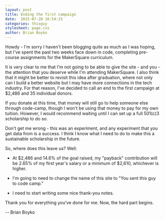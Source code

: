 ```yaml
---
layout: post
title: Ending the first campaign
date:  2015-07-20 16:54:25
categories: thisguy
stylesheet: page.css
author: Brian Boyko
---
```


Howdy - I'm sorry I haven't been blogging quite as much as I was hoping, but I've spent the past two weeks face down in code, completing pre-course assignments for the MakerSquare curriculum. 

It is very clear to me that I'm not going to be able to give the site - and you - the attention that you deserve while I'm attending MakerSquare. I also think that it might be better to revisit this idea after graduation, where not only can I build a better website but I may have more connections in the tech industry. For that reason, I've decided to call an end to the first campaign at $2,486 and 35 individual donors.  <!-- break -->

If you donate at this time, that money will still go to help someone else through code-camp, though I won't be using that money to pay for my own tuition. However, I would recommend waiting until I can set up a full 501(c)3 scholarship to do so.

Don't get me wrong - this was an experiment, and any experiment that you get data from is a success. I think I know what I need to do to make this a sustainable scholarship in the future. 

So, where does this leave us?  Well:

* At $2,486 and 14.6% of the goal raised, my "payback" contribution will be 2.65% of my first year's salary or a minimum of $2,610, whichever is higher. 

* I'm going to need to change the name of this site to "You sent this guy to code camp."

* I need to start writing some nice thank-you notes. 

Thank you for everything you've done for me. Now, the hard part begins.  

-- Brian Boyko